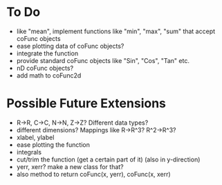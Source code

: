 # To Do

- like "mean", implement functions like "min", "max", "sum" that accept
  coFunc objects
- ease plotting data of coFunc objects?
- integrate the function
- provide standard coFunc objects like "Sin", "Cos", "Tan" etc.
- nD coFunc objects?
- add math to coFunc2d


# Possible Future Extensions

- R->R, C->C, N->N, Z->Z? Different data types?
- different dimensions? Mappings like R->R^3? R^2->R^3?
- xlabel, ylabel
- ease plotting the function
- integrals
- cut/trim the function (get a certain part of it) (also in y-direction)
- yerr, xerr? make a new class for that?
- also method to return coFunc(x, yerr), coFunc(x, xerr)
